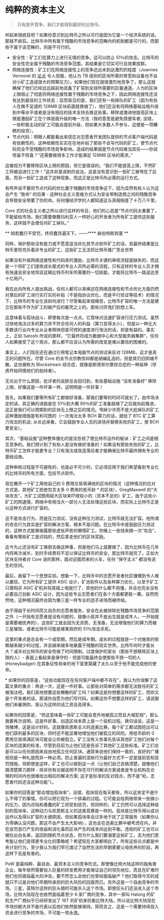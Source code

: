 # 纯粹的资本主义

> 只有放开竞争，我们才能得到最好的比特币。


听起来很疯狂吧？如果你意识到比特币之所以可行是因为它是一个经济系统的话，那就不疯狂。比特币中所有属于残酷的市场竞争的范畴内的机制都是可行的，而那些不属于该范畴的，则是不可行的。

* 安全性：矿工们在算力上进行无情的竞争。这可以防止 51％的攻击。比特币的安全性完全属于残酷的市场竞争范围，其结果是它切实可行且效果拔群。
* 网络连接性：矿工们在网络连接性上的竞争还远未到达激烈的程度（Joannes Vermorel 的 [论点](https://youtu.be/PKFkhWWiLDk) 令人信服，他认为 TB 级别的区块所需的带宽和设备也不会对小矿工造成很大的预算压力）。如果他们现在就很激烈地竞争了，那么这就确保了他们已经远远超前地具备了扩容到全球所需要的巨量通道。人为的区块上限阻止了彻底将网络连接性置于残酷的市场竞争之下，因此网络连接性还没有达到最佳的工作状态：显而易见的是，我们还有一些掉队的矿工（因为有些人在微不足道的 128MB 区块前面就畏缩了），他们还没有将网络基础设施升级到中等水平或者是没有相应的技术支持去做这些事。移除或激进地提高区块上限是激励矿工在个体层面升级的唯一方法（我的意思是避免搭便车者; 没错，一些积极主动的矿工可能会提前升级，但如果大多数人不参与，这便是一项糟糕的投资）。
* 节点代码：明眼人都能看出来现在对志愿者开发团队提供的节点客户端代码是有依赖性的，这种依赖性实实在在地补贴了那些不会写代码的矿工，使节点代码完全不受残酷的市场竞争影响，造成的结果就是节点代码难当其任——你说惊喜不惊喜？“还需要做很多工作才能满足 128MB 区块的需求。”

这被视为不要移除区块上限的原因，但它是错误的。“我们不能提高上限，不然矿工将被迫进行工作！”这并非是讽刺的说法，这是没有意识到一些矿工被甩在了后面，而另一些矿工造成了这种现象，而这正是比特币所必需的运行方式。

有呼声说不要将节点代码的优化置于残酷的市场竞争这下，因为显然有些人认为这会产生 “致命” 的后果 - 这种社会主义思维方式认为安全带制造商之间的残酷竞争会导致安全带要了你的命。任何懂经济学的人都知道这与真相相差了十万八千里。

Core 式的社会主义者之所以进行这样的号召，他们的心态是“节点代码太重要了，不能留给市场，我们需要像撒玛利亚人一样好心的开发者为所有矿工提供这些服务，这样就不会使任何矿工掉队。”

** 倘若蠢行不受罚，终将蠢货遍天下。——**** 赫伯特斯宾塞 **

同样，保护那些没有能力或不愿意适当优化其节点软件矿工的话，其最终结果是比特币里将充斥着非专业的矿工，这些矿工无法将比特币推广至全世界

如果没有升级网络连接性和代码库的激励，比特币关键的审核流程是缺失的，而这是一个将矿工们提炼成长尾式的专业人员所必需的流程，只有这样的专业人员才拥有快速且安全地驾驭这辆比特币列车所需要的一切技能，才能将比特币一路送达至十亿用户。

我在此向所有人提出挑战，任何人都可以来阐述在网络连接性和节点优化方面仍然对落后的矿工进行实打实的补贴（不是指协议优化，而是平行验证等技术）的情况下，比特币的专业化该如何进行？尽管看起来很痛苦，比特币扩容的唯一方法是建立在那些不作为矿工的破产后的躯壳之上的。那些讨厌鬼们别想上车。

这意味着与孤块战斗，即使每次是一点点。它意味对迅速扩容进行压力测试。虽然过快地淘汰过多的算力并不符合任何人的利益（算力变得太小），但是以一种比大多数该行业内专业从业者稍快但是可控的速度进行淘汰的话，却是有益的。事实上，正如 Satoshi 所说的那样，“它最终将成为数据中心和大型服务器集群”，任何人如果接受了这个观点，那么都不应该认为所需的改变是难以置信的困难的。

事实上，人们现在还在通过引用笔记本电脑节点的测试来反对 128MB，这才是真正的问题所在。尽管 Core 的全节点宗教信仰都是胡编乱造的，但是其仍旧阴魂不散。这也被称为 Blockstream 综合症，就像是斯德哥尔摩综合症的一种延伸（俘虏开始同情他们的劫持者）。

无论出于什么原因，批评者的说辞总会回归到，有些基础设施 “没有准备好” 移除上限，好像这是一件坏事一样。这明明是一件好事！

首先，如果我们要等所有矿工都做好准备，那我们要等的时间可就长了。由市场决定的话，其正确的进路是在 51％到大概 90％的矿工准备就绪了之后就向前推进，这正是我们可以预期到的区块无上限之后的情况。甩掉少许而不是大批掉队的矿工这种激励措施是有利可图的（一次淘汰太多 BCH 算力的话，就给了 BTC 矿工算力攻击的机会; 从长远来看，它会鼓励专业人员的进场并替换失败的矿工，使 BCH 更安全）。

其次，“基础设施”这种整体僵化的提法忽视了使比特币运作的秘诀：矿工之间是相互竞争的。我们预计到了有些人是没有做好准备的！如果没有那些失败的矿工，比特币矿工怎样才能更专业？只有淘汰或改造落后者才能确保比特币最终拥有专业的基础设施。

这种审核过程是不可避免的，也是必不可少的，它必须应用于我们希望看到专业化的比特币的所有方面，包括节点软件。

现在撇开一个矿工用他自己的 0 费用交易填满他的区块的情况（这种情况的应对方式是，其他矿工拒绝包含太多 0 费用的低币龄 \* 的区块），GregMaxwell 的“大块攻击”，大矿工试图用超大区块来吓唬较小的（资本不足的）矿工，由于这些小矿工的网速慢，网络中有相当大一部分人无法处理这些区块，而实际上比特币正是以这种方式进行扩容的。

这不是攻击行为，而是压力测试，没有这种压力测试，比特币就无法扩容。他所谓的攻击行为其实是扩容的解决方案，根本不是问题。在比特币中是鼓励压力测试的，这种方式能够揭露那些虚张声势的懒惰矿工。你赌上一些钱来搞一次“攻击”，看看有哪些矿工是迟钝的，然后拿走他们的区块奖励。

迄今为止还没有矿工够胆去做这种事，但是他们马上就要做了，因为比特币在几年内将再次减半，到时手续费将不足以保证比特币的安全，那比特币就完了。正如大区块支持者对 Core 说的那样，面对迎面而来的火车，任何 “保守主义” 都没有逃生的空间。

最后，我留下一个思想实验。想象一下，比特币中的志愿开发者社区慷慨到令人难以置信，它为所有矿工提供 ASIC 设计，矿池软件以及各种算力优化，以至于矿工只需购买 ASIC 矿机并将其插上电就行了，其他的什么都不用懂，并且也完全没有必要自己创新 ASIC 设计，因为这些专业志愿者们在各个方面都更胜一筹。自然而然地，这种境况最终会因为像三星一样专业的选手进场而被终结。

由于得益于长时间而又自负的志愿者服务，安全在此被排除在残酷市场竞争的范围之外（一开始有志愿者是没有问题的，就像小孩并不是出生就是成年人，一开始就是需要被抚养的），这些矿工就会因为无资质，无准备，无法增强他们的算力而被三星摧毁，或者比特币可能是被某政府的 51％攻击杀死。

这里的重点是总会有一个成型期，然后是成年期。成长的过程就是一个对施舍的依赖越来越少的过程，并且越来越多地暴露于残酷的现实世界。比特币何时才能长大？减半对比特币的安全性做了时间限制，过度保护的家长（那些不想移除区块上限的人）- 表面上看起来是保守的 - 但是可能最终会使那些不顾一切的人 (Honeybadger) 在其象征性母亲的地下室里窝藏了太久以至于他不能完成他的使命。

\* 如果你的回答是，“这些功能现在在任何客户端中都不存在”，我认为你误解了这篇文章的重点：再说一次，这是一件好事。让那些对简单的需求都无法胜任的矿工被淘汰吧。我们真地想要这些懒散的矿工吗？如果这是你想要这样的矿工，而你又是个开发者的话，那请你自愿为他们写代码。如果这你不想要这样的矿工，请说服他们来雇佣你。我认为这样的话工资会高得多。

如果你的回答是，“但这意味着一些矿工可能会意外地被孤立而且大喊犯规”，那么我要再次说明，这是件好事。创造区块本质上是一个投机过程。换句话说，这是一场赌博，这是设计好的。这就像凯恩斯主义的选美比赛，每个矿工都试图挖出可让他们获利最多的区块，同时还不能显著地增加他们被孤立的风险。用低币龄的 0 费用交易填满区块可能会让你被孤立。矿工没有义务事先告诉其他矿工他们对每个区块的选美的标准，尽管到目前为止他们还是告诉了其他矿工这些标准。矿工们总是可以以任何原因来自由地孤立任何区块。通常来说他们保持一致的，良好的广播规则是一种礼貌而非一种必须。防止普遍的混帐行为最好方式不一定是提前告知惩罚措施，但即使是这样，矿工也可以做到这一点（让他们自己去搞清楚，就像他们搞清楚算力那样 - 除非你有论据说明不存在可行的解决方案或者是专业机构在合理的时间内也很难给出相应的解决方案; 这才是标准的反对观点，而不是“呃，志愿者代码还没这种功能”）。

如果你的回答是“那会增加孤块率”，没错，孤块现在每天都有，所以这肯定不是什么不得了的事情。你可以把它视为一个排毒的过程。它可能会给网络带来一些微小的压力，因为迟钝和愚蠢的矿工将受到惩罚，但同样的，矿工仍然可以选择这种级别的孤块率，这种动力与凯恩斯主义的选美竞赛是一样的。孤块是比特币得以成功运作以及得以扩容的关键原因，但如果孤块率会过多地干扰了正常服务（如果你认为零确认没问题，那这不会产生太大影响），这也会在选美比赛中被考虑在内，并在惩罚恶行产生的收益和消化毒药区块产生的成本间达到平衡。违规的矿工也可以被拉出白名单，返回到随机节点状态，但为什么我们要溺爱这些矿工，去为他们思考能让他们变得更专业化的策略呢？希望现在大家都明白了，所有这些论点都是中央计划行为，至少我认为我们早已渡过了自然生活的早期需要父母抚养的阶段，再这样下去是有害的。​​​​

PoW 是最纯粹、最自由、最资本主义的竞争形式。即使像比特大陆这样的独角兽企业，每年依然需要投入巨量的研发费用才能保证自己的领先地位，而且在矿难时他们也将面临最大的冲击，要不然怎么会他们也曾经面临破产？他们取得今天的成就只不过是对他们早期所承担的巨大风险的回报而已。另外这是一个自由竞争的市场，三星，英特尔这样的巨头随时可能杀入这个市场。即使巨头们还没进入这个市场，比特大陆现在也依然面临着至少 6 家厂商的竞争，其中一家叫 Halong 的矿机生产厂商似乎已经研发出了 16T 的矿机来抗衡比特大陆。所以说比特大陆现在市场份额大并不能代表以后他们依然能够保持。简而言之，这是一个需要持续投入资金进行竞争的市场，不可能一劳永逸。

